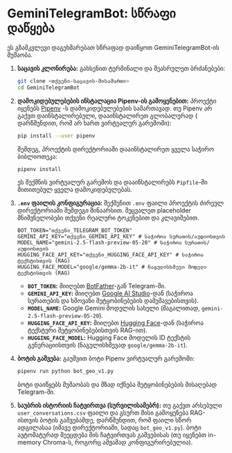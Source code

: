 # GeminiTelegramBot: სწრაფი დაწყება

ეს გზამკვლევი დაგეხმარებათ სწრაფად დაიწყოთ GeminiTelegramBot-ის მუშაობა.

1. **საცავის კლონირება:**
   გახსენით ტერმინალი და შეასრულეთ ბრძანებები:

   ```sh
   git clone <თქვენი-საცავის-მისამართი>
   cd GeminiTelegramBot
   ```

2. **დამოკიდებულებების ინსტალაცია Pipenv-ის გამოყენებით:**
   პროექტი იყენებს [Pipenv](https://pipenv.pypa.io/en/latest/) -ს დამოკიდებულებების სამართავად. თუ Pipenv არ გაქვთ დაინსტალირებული, დააინსტალირეთ გლობალურად ( დარწმუნდით, რომ არ ხართ ვირტუალურ გარემოში):

   ```sh
   pip install --user pipenv
   ```

   შემდეგ, პროექტის დირექტორიაში დააინსტალირეთ ყველა საჭირო ბიბლიოთეკა:

   ```sh
   pipenv install
   ```

   ეს შექმნის ვირტუალურ გარემოს და დააინსტალირებს `Pipfile`-ში მითითებულ ყველა დამოკიდებულებას.

3. **`.env` ფაილის კონფიგურაცია:**
   შექმენით `.env` ფაილი პროექტის ძირეულ დირექტორიაში შემდეგი შინაარსით. შეცვალეთ placeholder მნიშვნელობები თქვენი რეალური ტოკენებით და კლავიშებით.

   ```env
   BOT_TOKEN="თქვენი_TELEGRAM_BOT_TOKEN"
   GEMINI_API_KEY="თქვენი_GEMINI_API_KEY" # საჭიროა სურათის/აუდიოსთვის
   MODEL_NAME="gemini-2.5-flash-preview-05-20" # საჭიროა სურათის/აუდიოსთვის
   HUGGING_FACE_API_KEY="თქვენი_HUGGING_FACE_API_KEY" # საჭიროა ტექსტისთვის (RAG)
   HUGGING_FACE_MODEL="google/gemma-2b-it" # ნაგულისხმევი მოდელი ტექსტისთვის (RAG)
   ```

   - **`BOT_TOKEN`:** მიიღებთ [BotFather](https://core.telegram.org/bots#botfather)-გან Telegram-ში.
   - **`GEMINI_API_KEY`:** მიიღებთ [Google AI Studio](https://aistudio.google.com/)-დან (საჭიროა სურათების და ხმოვანი შეტყობინებების დამუშავებისთვის).
   - **`MODEL_NAME`:** Google Gemini მოდელის სახელი (მაგალითად, `gemini-2.5-flash-preview-05-20`).
   - **`HUGGING_FACE_API_KEY`:** მიიღებთ [Hugging Face](https://huggingface.co/settings/tokens)-დან (საჭიროა ტექსტური შეტყობინებებისთვის RAG-ით).
   - **`HUGGING_FACE_MODEL`:** Hugging Face მოდელის ID ტექსტის გენერაციისთვის (ნაგულისხმევად `google/gemma-2b-it`).

4. **ბოტის გაშვება:**
   გაუშვით ბოტი Pipenv ვირტუალურ გარემოში:

   ```sh
   pipenv run python bot_geo_v1.py
   ```

   ბოტი დაიწყებს მუშაობას და მზად იქნება შეტყობინებების მისაღებად Telegram-ში.

5. **საუბრის ისტორიის ჩატვირთვა (სურვილისამებრ):**
   თუ გაქვთ არსებული `user_conversations.csv` ფაილი და გსურთ მისი გამოყენება RAG-ისთვის ბოტის გაშვებამდე, დარწმუნდით, რომ ფაილი სწორ ადგილასაა (იმავე დირექტორიაში, სადაც `bot_geo_v1.py`). ბოტი ავტომატურად შეეცდება მის ჩატვირთვას გაშვებისას (თუ იყენებთ in-memory Chroma-ს, როგორც ამჟამად კონფიგურირებულია).
